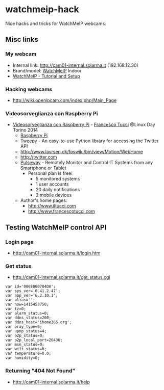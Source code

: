 watchmeip-hack
==============

Nice hacks and tricks for WatchMeIP webcams.

## Misc links

### My webcam

* Internal link: http://cam01-internal.solarma.it (192.168.12.30)
* Brand/model: [WatchMeIP](http://watchmeip.com/) Indoor
* [WatchMeIP - Tutorial and Setup](http://www.youtube.com/watch?v=Bq4x52Z6nDs)

### Hacking webcams

* http://wiki.openipcam.com/index.php/Main_Page

### Videosorveglianza con Raspberry Pi
* [Videosorveglianza con Raspberry Pi](http://linuxdaytorino.org/2014/assets/slides/videosorveglianza.pdf) - [Francesco Tucci](http://www.francescotucci.com) @Linux Day Torino 2014
  * [Raspberry Pi](http://www.raspberrypi.org/)
  * [Tweepy](http://www.tweepy.org/) - An easy-to-use Python library for accessing the Twitter API
  * http://www.lavrsen.dk/foswiki/bin/view/Motion/WebHome
  * http://twitter.com
  * [Pulseway](http://www.pulseway.com) - Remotely Monitor and Control IT Systems from any Smartphone or Tablet
    * Personal plan is free!
      * 5 monitored systems
      * 1 user accounts
      * 20 daily notifications
      * 2 mobile devices
  * Author's home pages:
    * http://www.iltucci.com
    * http://www.francescotucci.com

## Testing WatchMeIP control API

### Login page

* http://cam01-internal.solarma.it/login.htm

### Get status
* http://cam01-internal.solarma.it/get_status.cgi
```
var id='006E060704DA';
var sys_ver='0.41.2.47';
var app_ver='6.2.10.1';
var alias='';
var now=1415453750;
var tz=0;
var alarm_status=0;
var ddns_status=200;
var ddns_host='ihome365.org';
var oray_type=0;
var upnp_status=4;
var p2p_status=0;
var p2p_local_port=20436;
var msn_status=0;
var wifi_status=0;
var temperature=0.0;
var humidity=0;
```

### Returning "404 Not Found"

* http://cam01-internal.solarma.it/help

<!-- EOF -->
